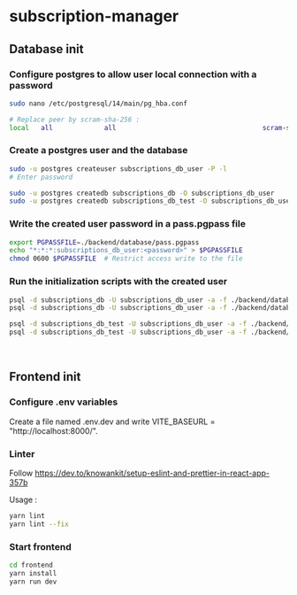 # subscription-manager

## Database init

### Configure postgres to allow user local connection with a password

```bash
sudo nano /etc/postgresql/14/main/pg_hba.conf

# Replace peer by scram-sha-256 :
local   all             all                                     scram-sha-256
```


### Create a postgres user and the database

```bash
sudo -u postgres createuser subscriptions_db_user -P -l
# Enter password

sudo -u postgres createdb subscriptions_db -O subscriptions_db_user
sudo -u postgres createdb subscriptions_db_test -O subscriptions_db_user
```


### Write the created user password in a pass.pgpass file

```bash
export PGPASSFILE=./backend/database/pass.pgpass
echo "*:*:*:subscriptions_db_user:<password>" > $PGPASSFILE
chmod 0600 $PGPASSFILE  # Restrict access write to the file
```


### Run the initialization scripts with the created user

```bash
psql -d subscriptions_db -U subscriptions_db_user -a -f ./backend/database/init_table.sql
psql -d subscriptions_db -U subscriptions_db_user -a -f ./backend/database/fill_db.sql

psql -d subscriptions_db_test -U subscriptions_db_user -a -f ./backend/database/init_table.sql
psql -d subscriptions_db_test -U subscriptions_db_user -a -f ./backend/database/fill_test_db.sql
```
<br>


## Frontend init

### Configure .env variables

Create a file named .env.dev and write VITE_BASEURL = "http://localhost:8000/".


### Linter

Follow https://dev.to/knowankit/setup-eslint-and-prettier-in-react-app-357b

Usage :

```bash
yarn lint
yarn lint --fix
```


### Start frontend

```bash
cd frontend
yarn install
yarn run dev
```